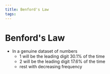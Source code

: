 ```yaml
---
title: Benford's Law
tags: 
---
```


# Benford's Law
- In a genuine dataset of numbers
	- 1 will be the leading digit 30.1% of the time
	- 2 will be the leading digit 17.6% of the time
	- rest with decreasing frequency


















































































